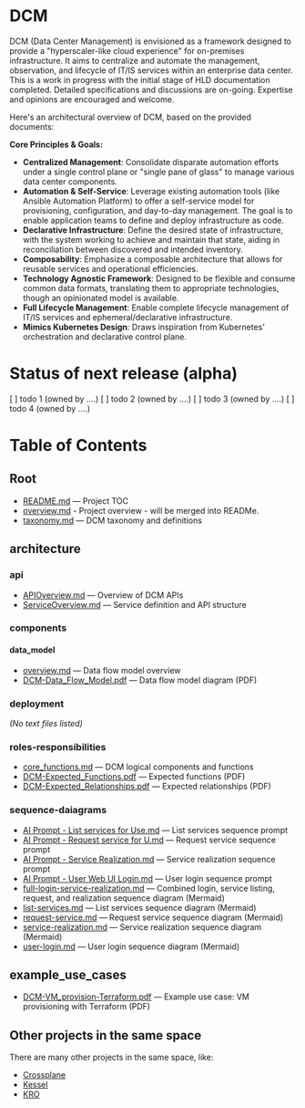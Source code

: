# DCM
DCM (Data Center Management) is envisioned as a framework designed to provide a "hyperscaler-like cloud experience" for on-premises infrastructure. It aims to centralize and automate the management, observation, and lifecycle of IT/IS services within an enterprise data center. This is a work in progress with the initial stage of HLD documentation completed. Detailed specifications and discussions are on-going. Expertise and opinions are encouraged and welcome.

Here's an architectural overview of DCM, based on the provided documents:

**Core Principles & Goals:**

* **Centralized Management**: Consolidate disparate automation efforts under a single control plane or "single pane of glass" to manage various data center components.  
* **Automation & Self-Service**: Leverage existing automation tools (like Ansible Automation Platform) to offer a self-service model for provisioning, configuration, and day-to-day management. The goal is to enable application teams to define and deploy infrastructure as code.  
* **Declarative Infrastructure**: Define the desired state of infrastructure, with the system working to achieve and maintain that state, aiding in reconciliation between discovered and intended inventory.  
* **Composability**: Emphasize a composable architecture that allows for reusable services and operational efficiencies.  
* **Technology Agnostic Framework**: Designed to be flexible and consume common data formats, translating them to appropriate technologies, though an opinionated model is available.  
* **Full Lifecycle Management**: Enable complete lifecycle management of IT/IS services and ephemeral/declarative infrastructure.  
* **Mimics Kubernetes Design**: Draws inspiration from Kubernetes' orchestration and declarative control plane.

# Status of next release (alpha)

[ ] todo 1 (owned by ....)
[ ] todo 2 (owned by ....)
[ ] todo 3 (owned by ....)
[ ] todo 4 (owned by ....)

# Table of Contents

## Root
- [README.md](README.md) — Project TOC
- [overview.md](overview.md) - Project overview - will be merged into READMe.
- [taxonomy.md](taxonomy.md) — DCM taxonomy and definitions

## architecture

### api
- [APIOverview.md](architecture/api/APIOverview.md) — Overview of DCM APIs
- [ServiceOverview.md](architecture/api/ServiceOverview.md) — Service definition and API structure

### components
#### data_model
- [overview.md](architecture/components/data_model/overview.md) — Data flow model overview
- [DCM-Data_Flow_Model.pdf](architecture/components/data_model/DCM-Data_Flow_Model.pdf) — Data flow model diagram (PDF)

### deployment
*(No text files listed)*

### roles-responsibilities
- [core_functions.md](architecture/roles-responsibilities/core_functions.md) — DCM logical components and functions
- [DCM-Expected_Functions.pdf](architecture/roles-responsibilities/DCM-Expected_Functions.pdf) — Expected functions (PDF)
- [DCM-Expected_Relationships.pdf](architecture/roles-responsibilities/DCM-Expected_Relationships.pdf) — Expected relationships (PDF)

### sequence-daiagrams
- [AI Prompt - List services for Use.md](architecture/sequence-daiagrams/AI%20Prompt%20-%20List%20services%20for%20Use.md) — List services sequence prompt
- [AI Prompt - Request service for U.md](architecture/sequence-daiagrams/AI%20Prompt%20-%20Request%20service%20for%20U.md) — Request service sequence prompt
- [AI Prompt - Service Realization.md](architecture/sequence-daiagrams/AI%20Prompt%20-%20Service%20Realization.md) — Service realization sequence prompt
- [AI Prompt - User Web UI Login.md](architecture/sequence-daiagrams/AI%20Prompt%20-%20User%20Web%20UI%20Login.md) — User login sequence prompt
- [full-login-service-realization.md](architecture/sequence-daiagrams/full-login-service-realization.md) — Combined login, service listing, request, and realization sequence diagram (Mermaid)
- [list-services.md](architecture/sequence-daiagrams/list-services.md) — List services sequence diagram (Mermaid)
- [request-service.md](architecture/sequence-daiagrams/request-service.md) — Request service sequence diagram (Mermaid)
- [service-realization.md](architecture/sequence-daiagrams/service-realization.md) — Service realization sequence diagram (Mermaid)
- [user-login.md](architecture/sequence-daiagrams/user-login.md) — User login sequence diagram (Mermaid)

## example_use_cases
- [DCM-VM_provision-Terraform.pdf](exmaple_use_cases/DCM-VM_provision-Terraform.pdf) — Example use case: VM provisioning with Terraform (PDF)

## Other projects in the same space
There are many other projects in the same space, like:

* [Crossplane](https://crossplane.io)
* [Kessel](https://github.com/project-kessel)
* [KRO](https://kro.run)

